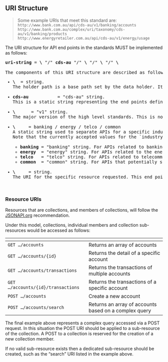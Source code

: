 ## URI Structure
>Some example URIs that meet this standard are:  
`http://www.bank.com.au/api/cds-au/v1/banking/accounts`  
`http://www.bank.com.au/complex/uri/taxonomy/cds-au/v1/banking/products`  
`http://www.energyretailer.com.au/api/cds-au/v1/energy/usage`

The URI structure for API end points in the standards MUST be implemented as follows:  
<pre class="display-inline light-box highlight">
<b>uri-string</b> = <b>\<holder_path\></b> "/" <b>cds-au</b> "/" <b>\<version\></b> "/" <b>\<industry\></b> "/" <b>\<resource\></b>

The components of this URI structure are described as follows:
<ul><li><b>\<holder_path\></b>  = string.
The holder path is a base path set by the data holder. It can be any URI desired by the holder. While all authenticated end points must be accessible under the same holder path the data holder may stipulate a different holder path for unauthenticated end points.</li>
<li><b>cds-au</b>           = "cds-au" string.
This is a static string representing the end points defined by the Consumer Data Standards for Australia. This static string allows for separation from other APIs available at the same base holder path and also allows for extension if the standards are adopted by another jurisdiction in whole or in part.</li>
<li><b>\<version\></b>      = "v1" string.
The major version of the high level standards. This is not the version of the endpoint or the payload being requested but the version of the overall standards being applied. This version number will be “v” followed by the major version of the standards as a positive integer (e.g. v1, v12 or v76).</li>
<li><b>\<industry\></b>     = banking / energy / telco / common
A static string used to separate APIs for a specific industry. As standards for new industries are defined the list of industry strings will be extended.
Note that the currently accepted values for the `industry` component of the base path are:
    <ul><li><b>banking</b> = "banking" string. For APIs related to banking and potentially wider financial services data,</li><li><b>energy</b>  = "energy" string. For APIs related to the energy distribution industry,</li><li><b>telco</b>   = "telco" string. For APIs related to telecommunications,</li><li><b>common</b>  = "common" string. For APIs that potentially span industries.</li></ul></li>
<li><b>\<resource\></b>     = string.
The URI for the specific resource requested. This end point URI will be defined as part of the end point definitions for each API group.</li></ul>
</pre>
<div class="clear both"></div>

### Resource URIs

Resources that are collections, and members of collections, will follow the [JSONAPI.org](http://jsonapi.org) recommendation.

Under this model, collections, individual members and collection sub-resources would be accessed as follows:

[]() | []()
-|-
`GET …/accounts` | Returns an array of accounts
`GET …/accounts/{id}` | Returns the detail of a specific account
`GET …/accounts/transactions` | Returns the transactions of multiple accounts
`GET …/accounts/{id}/transactions` | Returns the transactions of a specific account
`POST …/accounts` | Create a new account
`POST …/accounts/search` | Returns an array of accounts based on a complex query

The final example above represents a complex query accessed via a POST request.  In this situation the POST URI should be applied to a sub-resource of the collection.  A POST to a collection is reserved for the creation of a new collection member.

If no valid sub-resource exists then a dedicated sub-resource should be created, such as the “search” URI listed in the example above.
